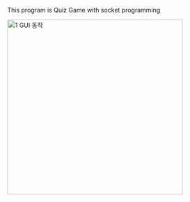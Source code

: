 This program is Quiz Game with socket programming


<img width="403" alt="1 GUI 동작" src="https://github.com/user-attachments/assets/4d7e2a18-32f9-49be-856a-486ae0f23111">
